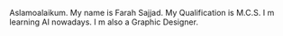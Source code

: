 Aslamoalaikum. My name is Farah Sajjad.
My Qualification is M.C.S.
I m learning AI nowadays.
I m also a Graphic Designer.
